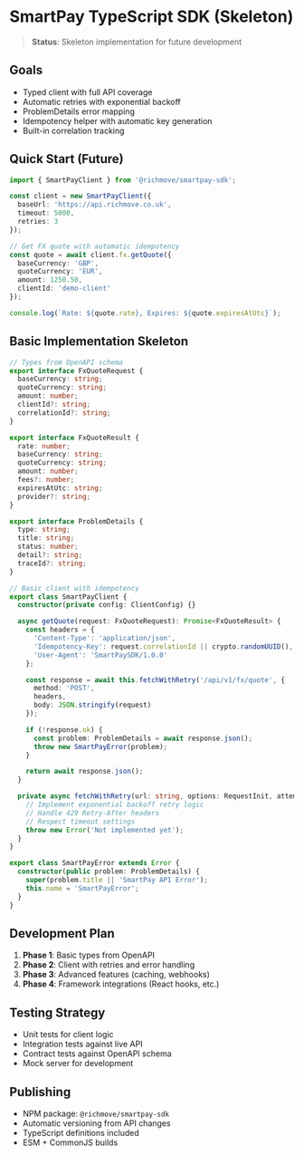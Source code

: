 # SmartPay TypeScript SDK (Skeleton)

> **Status**: Skeleton implementation for future development

## Goals
- Typed client with full API coverage
- Automatic retries with exponential backoff
- ProblemDetails error mapping
- Idempotency helper with automatic key generation
- Built-in correlation tracking

## Quick Start (Future)

```typescript
import { SmartPayClient } from '@richmove/smartpay-sdk';

const client = new SmartPayClient({
  baseUrl: 'https://api.richmove.co.uk',
  timeout: 5000,
  retries: 3
});

// Get FX quote with automatic idempotency
const quote = await client.fx.getQuote({
  baseCurrency: 'GBP',
  quoteCurrency: 'EUR',
  amount: 1250.50,
  clientId: 'demo-client'
});

console.log(`Rate: ${quote.rate}, Expires: ${quote.expiresAtUtc}`);
```

## Basic Implementation Skeleton

```typescript
// Types from OpenAPI schema
export interface FxQuoteRequest {
  baseCurrency: string;
  quoteCurrency: string;
  amount: number;
  clientId?: string;
  correlationId?: string;
}

export interface FxQuoteResult {
  rate: number;
  baseCurrency: string;
  quoteCurrency: string;
  amount: number;
  fees?: number;
  expiresAtUtc: string;
  provider?: string;
}

export interface ProblemDetails {
  type: string;
  title: string;
  status: number;
  detail?: string;
  traceId?: string;
}

// Basic client with idempotency
export class SmartPayClient {
  constructor(private config: ClientConfig) {}

  async getQuote(request: FxQuoteRequest): Promise<FxQuoteResult> {
    const headers = {
      'Content-Type': 'application/json',
      'Idempotency-Key': request.correlationId || crypto.randomUUID(),
      'User-Agent': 'SmartPaySDK/1.0.0'
    };

    const response = await this.fetchWithRetry('/api/v1/fx/quote', {
      method: 'POST',
      headers,
      body: JSON.stringify(request)
    });

    if (!response.ok) {
      const problem: ProblemDetails = await response.json();
      throw new SmartPayError(problem);
    }

    return await response.json();
  }

  private async fetchWithRetry(url: string, options: RequestInit, attempts = 0): Promise<Response> {
    // Implement exponential backoff retry logic
    // Handle 429 Retry-After headers
    // Respect timeout settings
    throw new Error('Not implemented yet');
  }
}

export class SmartPayError extends Error {
  constructor(public problem: ProblemDetails) {
    super(problem.title || 'SmartPay API Error');
    this.name = 'SmartPayError';
  }
}
```

## Development Plan
1. **Phase 1**: Basic types from OpenAPI
2. **Phase 2**: Client with retries and error handling
3. **Phase 3**: Advanced features (caching, webhooks)
4. **Phase 4**: Framework integrations (React hooks, etc.)

## Testing Strategy
- Unit tests for client logic
- Integration tests against live API
- Contract tests against OpenAPI schema
- Mock server for development

## Publishing
- NPM package: `@richmove/smartpay-sdk`
- Automatic versioning from API changes
- TypeScript definitions included
- ESM + CommonJS builds